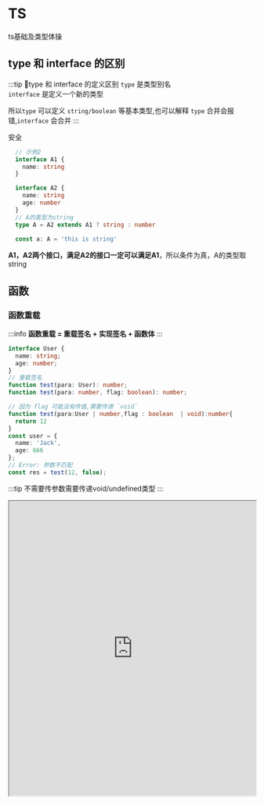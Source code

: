 # TS
ts基础及类型体操 
## type 和 interface 的区别

:::tip 🚀type 和 interface 的定义区别
 `type` 是类型别名    
 `interface` 是定义一个新的类型  


 所以`type` 可以定义 `string/boolean` 等基本类型,也可以解释 `type` 合并会报错,`interface` 会合并
:::

安全

```ts
  // 示例2
  interface A1 {
    name: string
  }

  interface A2 {
    name: string
    age: number
  }
  // A的类型为string
  type A = A2 extends A1 ? string : number
  
  const a: A = 'this is string'

```
**A1，A2两个接口，满足A2的接口一定可以满足A1**，所以条件为真，A的类型取string

## 函数
### 函数重载
:::info
  **函数重载 = 重载签名 + 实现签名 + 函数体**
:::
```ts
interface User {
  name: string;
  age: number;
}
// 重载签名
function test(para: User): number;
function test(para: number, flag: boolean): number;

// 因为 flag 可能没有传值,需要传递 `void` 
function test(para:User | number,flag : boolean  | void):number{
  return 12
}
const user = {
  name: 'Jack',
  age: 666
};
// Error: 参数不匹配
const res = test(12, false);
```
:::tip
不需要传参数需要传递void/undefined类型
:::
<iframe src="https://www.typescriptlang.org/play?#code/JYOwLgpgTgZghgYwgAgKoGdrIN4ChnIhwC2EAXMumFKAOYDc+yct5hArsQEbSMC+uAPSDkgWcTAvvGA-b0CwKrhjsQCMMAD2IZJCoAKAA5wocChmgBKCiE48ojeYuVqNEbXoPnL0ADTIYAGxYUuFRUfCDgQMw5uXlwhEUADtUAuOW8-WmRAe+VAX4DAQptASHNAAnlAHgUPQAB0wEDIvMAkBOQAAwA3FWAAE2rkOQUlVXVNMF19Q2MoZAAfSKsPXxZkAKCQsIIR+qazCyioPAIoCDB2KHUARgAmXAEENSpkdkxBgF4cJiJSCgByAClEAGsnjyYWNgA2AHHRjCZCHDwAIngPkw4OQgCHlQAOpoBYOUAnMqAWUSPIAr5QygHozUEHQAw-1DMLhTiBzpt0Mhbt0tGDvHBoRATPQgA" width="100%" height="600"/>

### 函数兼容器
目的是为了安全
:::tip
***赋值的主要是赋值的是函数体***
形参数量少的可以赋值给形参数量多的,因为形参少，在函数体内只能用到这些形参
:::

#### 逆变
```ts
type Func= (a:string,b:string)=>void

let sum:Func
// 形参数量比 Func 少
let f1 = (a:string)=>{}
// 形参数量比 Func 多，在函数体内可能用到了形参
let f3 = (a:string,b:string,c:string)=>{}

 sum = f1
 // 错误，函数体还是f3，但是形参是 sum 的
 sum = f3
 // 还得是 三个形参
 f3("1","2","c")
```
<iframe src="https://www.typescriptlang.org/play?ssl=13&ssc=17&pln=1&pc=1#code/C4TwDgpgBAYgrgOwMYF4oAoCGAuAzsAJwEsEBzAGgCM9CTSBKFAPgDcB7IgEwChuAbCMCi44AW2zxk3APTSogI31AQ8qAHU0DziYBXrWIiRRAiDr9BUAGYBGKGiw1iZRkwDeAXxlylazZJ2AsTUAw-4Ap1QL+KyoDK8oChioD3yoC-AYAUroAMSoBhckoGQkYAzOYYOPjWFNRZdORIVnS2jrzCYumm3FCyUICYqYD30d6BQYAb8YD0ZqnegGLy7Urt5aJQgCFu1SJDaKnVta2A6foDgJBygFRyicYp6ABEJhvkGwBMOxtIG-RAA" width="100%" height="600"/>

#### 协变
:::tip
返回值 的个数大于 type 的返回值个数，不会报错  
***因为有可能拿着这个返回值去做其他事情，不能少个返回值***
:::

因为赋值赋的是函数体,不能少一个返回值
```ts
type Func= ()=>{name:string,age:number}

let sum:Func
let f1 = ()=>{ return {name:'zs'}}
let f2 = ()=>{return { name:'zs',age:20,gender:1 }}

// 报错,少一个返回值
sum=f1

sum=f2

// 使用的时候,这两个是必须存在的
sum().age / sum.name 
```
<iframe src="https://www.typescriptlang.org/play?#code/C4TwDgpgBAYgrgOwMYF4oAoCUKB8BvBAQwFsIAuAZ2ACcBLBAcwBpCHyE5iAjCagXwBQAgDYRgUCpzLxkIsVABmARihosuPFGpi41BFAIlyAcgBeFY30GjxCgEyqM2fNuC79moqTJmLLNmR2AAxMbAgAJrxkKlZCAPRxUIClRoCYqUyAiDqAAHKAVHKAK-GAe2qAPAoCksQoykKl5XZAA" width="100%" height="600"/>

### 特点
`TS` 中只有 `函数参数` 这一处逆变  

在逆变位置，可推到出交叉类型
在协变位置，可推导出联合类型

交叉类型
```ts
type Bar<T> = T extends { a: (x: infer U) => void; b: (x: infer U) => void }
  ? U
  : never;

type T20 = Bar<{ a: (x: string) => void; b: (x: string) => void }>; // string
type T21 = Bar<{ a: (x: string) => void; b: (x: number) => void }>;  // string & number
```

联合类型
```ts
type Foo<T> = T extends { a: infer U; b: infer U } ? U : never;
type T10 = Foo<{ a: string; b: string }>; // string
type T11 = Foo<{ a: string; b: number }>; // string | number
```
<iframe src="https://www.typescriptlang.org/play?#code/C4TwDgpgBAQghgJwDwBUB8UC8UVQgD2AgDsATAZygG8o4AuKACnwYEtiAzCBKAVQEosGAG4B7VqQDcUAEYNmbTtz6DMI8aSgBfAFBQoAfj56oDYhGHdJOnaEg4ATAAYssREhr0mLKOWAJ2AHNVdQlpOW8GPwDiYKEoMQltNGkAelTffyDbcGgUBwBGV3hkT3kfaKCQhI1w8rMAVwBbGW5qxM0tFP10zJjAqAAyKGJm1oQbG17AeWVADeUc+wAxUVFUDGxcAiIySkZ+NTKodi4eXjqjpVPtQz5TEYsrSbs8gpdsZdW9g9oorNjzyqxZJpDKAwILF5Fd4rJBfNCHMHnUYtZRdEF9IJQAA+IzG3CAA" width="100%" height="600"/>

#### 数组逆变
```ts
interface Array<T> {
	concat(...arg:T[]):T[] // 这种写法会禁止逆变，不去检测 逆变
	// concat:(...arg:T[])=>T[]
}

let p!:Array<Parent>;
let c!:Array<Child>;
p = c
```
#### 函数扩展
```ts
function getName(){}
namespace getName {
    export const type = 'form'
}

console.log(getName.type)
```
#### 函数泛型


```ts
type ICallBack1 = <T>(item: T, idx: number) => T;

// 使用接口时确定类型，手动传入 
type ICallBack<T> = (item: T, idx: number) => T;

//手动传入
let fun:ICallBack<string> = (item,idx)=>item

// 禁止手动传入,因为它的类型就是 T  
let fun2:ICallBack1 =(item,idx)=>item

// 当传入一个字符串的时候，T 的类型被确定,返回值是 string 类型
fun2("aaa",1)
```

`type ICallBack1 = <T>(item: T, idx: number) => void;` 这种是运行时,根据传入 `item` 的类型来自动推导

<iframe src="https://www.typescriptlang.org/play?ssl=12&ssc=36&pln=3&pc=1#code/FDAuE8AcFMAIEkDCBDANqgQsgxgawIywC8sAPACoB8AFAJajQC2AXLOQDSy0AmAHqwDsArowBG0AE4BKYpVgA3APY8A3CAD062IH95QBSugUuNAx8qA300B2HoCztQN4+gaPVAMP+BpI0AVSoAJ5QKaKsMFDhI0mHLgo5EjoGFjZOHn5YYTFJGSI5JVUNdSc3YFRoUFgAMyEBZh90LDxSAGdQCVoBAHMg2BCmdkipBIBvAF8U2EBAz0AjazTXdkADtUAuOUBg7UAQtxtARh1AejM2WA9M7LyBACZClGL-QiJGxma+VspOoA" width="100%" height="600"/>

## 字符串
### 固定后缀字符串
```ts
const sType :{
  [k:`${string}HD`]:any
}  = {
  aHD:"AAA"
}
```
### 字符串分发
```ts
type T3 = `${'top' | 'bottom'}-${'left' | 'right'}`;

type T4 = `${1 | 2 | 3}` | 1 | 2 | 3 ;
```

## 元祖[tuple]
**用于保存定长/定数据类型的数据**
### 可选参数
```ts
type Either2dOr3d = [number, number, number?];
const e:Either2dOr3d = [1,1]


// 元祖类型，只能有一个数字
let d:[1 | 2 |3] = [2]
```
### 剩余参数
```ts
type BooleansStringNumber = [...boolean[], string, number];

const f:BooleansStringNumber = ['1',1]

// 前面只能是 boolean,或者是不填，不能是其他类型
const f:BooleansStringNumber = [false,1,'1',1] //[!code error]
```
### 联合参数
```ts
// 可以不用写最后的布尔值，固定了位置
type StringNumberBooleans = [string | number, number, ...boolean[]];
let s:StringNumberBooleans = ["a",12]
```
### 命名参数
```ts
type StringNumberBooleans= [name:string,age:number] 
let s:StringNumberBooleans = ["a",12]
```
## {} & Object & object

:::info
object：表示任何非原始类型的值，包括对象、数组、函数等，  
但不包括 null 和 undefined  

Object 表示一个 js 的全局对象,任何时候都不建议使用  

{} 是Object 的实例,和 Object 一样
:::

<iframe src="https://www.typescriptlang.org/play?#code/FDA2FMBcAIHsCMBWAuOTwGNIG5gMdALzQDeAvttAPRXSAQKoKs2gMP+BeXoJ-aghjGD0ZmopjIG8fQNHqeJEWgBtALqUa9ZoAdTQCN+PfP2jDRBYgAoAlEQB8pCtVqMmgX8UFq9Fg0j84gIyVo7s9EB66QwA0PADsAVwBbeHAAJwcQCBh8ACZUAHk7HC148XJZc2Z2bmgUvntNBPFpbPkmZR5C9RKkDN0DQmMszwtrGtTo0uJnDwH2v36uosERGKhoAA9UNXtiACIAC3BQUFhFisBYOQtAdW1AMm9AJjkuQHzlQGnNYSZt2zHosCmAT2TupYB3WAjQABMtz13mIcThcrjcCt1NJMYAAvZDkcSLACGi2AQA" width="100%" height="600"/>


## 关键字
### NonNullable
去除 null 类型,*主要利用了 TS 的分发类型*
```ts
// 原理
type NonNullable<T> = T & {}
// null | HTMLElement
let ele = document.getElementById("div");
// 去除 null
type D =  NonNullable<typeof ele> // HTMLElement
//只有 HTMLElement
(ele as D).style.color= 'red';
```

### is
类型收紧 的 更加具体
```ts
interface Bird {
  fly:string
}

interface Fish {
  swim:string
}

function isBird(val:Bird | Fish):val is Bird {
  return "fly" in val
}

// 是因为 isBird 返回的是一个 boolean 值，所以才需要一个 is 关键字
function test(a:Bird | Fish){
  if(isBird(a)){
    a // Bird
  }else {
    
  }
}
```
### satisfies(使满足)
```ts
interface Vibe {
  mood: "happy" | "sad";
}

// vibe.mood: "happy" | "sad"
const vibe: Vibe = {  // [!code --]
  mood: "happy",      // [!code --]
};                    // [!code --]  


// vibe.mood: "happy"
const vibe = { // [!code ++]
  mood: "happy",// [!code ++]
} satisfies Vibe;// [!code ++]
```

```ts
type ICustomerImage = {
  height: string
}

type UserImage = string | ICustomerImage

interface IUser  {
  id:number
  image: UserImage
}

const badImage:IUser = {
  id:1,
  image:"aa"
}

const goodImage = {
  id:1,
  image:"aa"
} satisfies IUser

badImage.image // 只能获取字符串和 对象的公有方法
goodImage.image // 就是一个字符串，可以获取字符串的方法
```

## any / unknown

:::info
unknown 是 top type
any 有时候是 top type，有时候是 bottom type
:::

顶级类型
```ts
type x2 = string extends unknown ? true : false // true
type x2 = string extends any ? true : false // true
```
any 是bottom type
```ts
let x:any = 1;
x = []
```
### 分配条件类型（Distributive Conditional Types）

:::tip
对于使用extends关键字的条件类型（即上面的三元表达式类型），如果**extends前面的参数**是一个*泛型类型*，当传入该参数的是*联合类型*，则使用分配律计算最终的结果。  

分配律是指，将联合类型的联合项拆成单项，分别代入条件类型，然后将每个单项代入得到的结果再联合起来，得到最终的判断结果。
:::

满足两个要点即可适用分配律:  
1. 参数是泛型类型
2. 代入参数的是联合类型
```ts
  type P<T> = T extends 'x' ? string : number;
  type A3 = P<'x' | 'y'>  // A3的类型是 string | number
```
#### 防止条件判断中的分配

:::info 🚀防止条件判断中的分配
  被 **数组、元组或 Promise** 等包装
:::

```ts
// 分发
type Naked<T> = T extends boolean ? "Y" : "N";
type T0 = Naked<number | boolean>; // "N" | "Y"
```
禁止分发

```ts{13-15}
// 元祖类型
type WrappedTuple<T> = [T] extends [boolean] ? "Y" : "N";
// 数组类型
type WrappedArray<T> = T[] extends boolean[] ? "Y" : "N";
// Promise 
type WrappedPromise<T> = Promise<T> extends Promise<boolean> ? "Y" : "N";
​

type T1 = WrappedTuple<number | boolean>; // "N"
type T2 = WrappedArray<number | boolean>; // "N"
type T3 = WrappedPromise<true | false>; // "Y"

// 重要
type NoDistrubate<T> = T & {} 
type UnionAsset<T> =  NoDistrubate<T> extends boolean ? true :false 
// 没有分发
type s = UnionAsset<true | false>  // true

```



### Exclude
```ts
type Exclude<T, U> = T extends U ? never : T
```
举例来说
```ts
type A = Exclude<'key1' | 'key2', 'key2'> // 'key1'
```
利用了条件类型中的分配原则
```ts
type A = `Exclude<'key1' | 'key2', 'key2'>`

// 等价于

type A = `Exclude<'key1', 'key2'>` | `Exclude<'key2', 'key2'>`

// =>

type A = ('key1' extends 'key2' ? never : 'key1') | ('key'2 extends 'key2' ? never : 'key2')

// =>

// never是所有类型的子类型
type A = 'key1' | never = 'key1'
```
### Extract
```ts
type Extract<T, U> = T extends U ? T : never;
```
### ReturnType
```ts
type MyReturnType<T extends Function>= T extends (...args:any)=>infer R ? R : never
```

### keyof
遍历
:::info
如果 T 里面是 类型的集合，T[P]返回的就是类型
T 里面是 具体的值，那么 T[P]返回的就是具体的值
:::
```ts
type ExcludeType<T extends Array<any>,K extends string | number | boolean> = {
  [P in keyof T]:T[P] extends K ? never : T[P]
}[number]
```
对多个对象进行遍历
```ts
type Merge<F extends Record<string, any>, S extends Record<string, any>> = {
  [K in keyof F | keyof S]: K extends keyof S ? S[K] : K extends keyof F ? F[K] : never
}
```
重新映射
```ts
type G1<T> = {
  // 交叉类型限制 类型 相当于取的交集，因为 Capitalize 只接受 string
  // as 重新映射
  // Uppercase 转大写
  // Lowercase
  // Capitalize 首字母大写
  // Uncapitalize 转小写
  [k in keyof T as `get${Capitalize<k & string>}`]?:()=>T[k]
}
```
### lookup(查找)
```ts
type D1 = {
 a: never;
 b: never;
 c: string;
}

// 使用 keyof 的意思是 Pick 后面只能使用 'a' | 'b' |'c'
type OmitNever<T> = Pick<T, { [P in keyof T]: T[P] extends never ? never : P}[keyof T]>;  // { 'name':'zs',age :12 }['name' | 'age'] 'zs' 


type Me = { name: "阿宝哥", city: "XM" } ["name" | "city"]
type Me = "阿宝哥" | "XM" // 先生成映射类型后再利用Lookup Types


interface Example {
  a: string;
  b: boolean;
}
 
// 可以是 布尔也可以是 字符串
let D:Example["b" | "a"]= false 
```

### infer
infer只能 在条件类型的 extends 子句中，推断的类型变量需要可以在条件类型的 true 分支中引用。

infer 可以指代一个类型，也可以是具体的值

使用 inter P 让 ts 自己推导出函数的参数类型，并将推导的结果存到类型P上

:::danger
元组成员必须全部具有或全部不具有名称
:::

```ts
// 代表的是一个值
 type TrimLeft<V extends string> = V extends ` ${infer R}` ? R : V;
 let c:TrimLeft<" abcd"> = "abcd"

// [1, 2, 5, 3, 6]
type L = Flatten<[[1,2,5,3],6]>

// 不断递归	
type Flatten<T extends any[]> = T extends [infer F, ...infer R] ? F extends any[] ?
	[...Flatten<F>, ...Flatten<R>] : [F, ...Flatten<R>] : T
```
具名
```ts
// R 指代的第一个字符，infer _ 没有用到
type First<T extends any[]> = T extends [infer R, ...infer _] ? R : never

<First<[() => 123, { a: string }]>, () => 123>>

// 具名元祖类型
type First<T extends any[]> = T extends [F:infer R, ...args:infer _] ? R : never
```
指代类型
```ts
 type MyParameters<V extends Function> = V extends (s:infer P)=>any ? P :never;

 let c:MyParameters< (a:string)=>string > = ""
```
### InstanceType
```ts
type InstanceType<T extends abstract new (...args: any) => any> = T extends abstract new (...args: any) => infer R ? R : any;
```

```ts
class MyClass {
  name: string;
  age: number;

  constructor(name: string, age: number) {
    this.name = name;
    this.age = age;
  }
  getName(){
    return this.name
  }
}
type MyInstanceType = InstanceType<typeof MyClass>;

const instance: MyInstanceType = new MyClass("Alice", 30);
```

## enum(枚举)

### 扩展
1. 
```ts
enum Seasons {
  Spring = 'Spring',
  Summer = 'Summer'
}

namespace Seasons{
  export let Autum = 'Autum';
  export let Winter = 'Winter'
}
let s =  Seasons.Autum //[!code ++]
```
编译结果是:
```js
var Seasons;
(function (Seasons) {
    Seasons["Spring"] = "Spring";
    Seasons["Summer"] = "Summer";
})(Seasons || (Seasons = {}));

(function (Seasons) {
    Seasons.Autum = 'Autum';
    Seasons.Winter = 'Winter';
})(Seasons || (Seasons = {}));
```

### 获取 enum 的 key /value
```ts
enum Status {
  SUCCESS = 'success',
  DANGER = 'danger',
  WARNING = 'warning',
}
```
####  获取枚举的 key 类型
```ts
type StatusKey = keyof typeof Status; 
// 'SUCCESS' | 'DANGER' | 'WARNING'

const keyArr: StatusKey[] = ['SUCCESS', 'DANGER']; // passed
```
####  获取枚举的 value 类型
```ts
type StatusVal = `${Status}`;
// 'success' | 'danger' | 'warning'

const valArr: StatusVal[] = ['success', 'danger', 'warning'];  // passed
```
### assets
保证后续代码的安全执行,可以在后面推导出具体的类型

```ts
function assert(value: unknown, message?: string): asserts value {
  if (!value) {
    throw new Error(message);
  }
}
```
assets NonNullable
```ts
function assertNonNull<T>(obj: T): asserts obj is NonNullable<T> {
  if (obj === null || obj === undefined) {
    throw new Error("Assertion failed: Object is null or undefined");
  }
}

```
assets number[]
```ts
function assertNumberArray(value: unknown): asserts value is number[] {
  if (!((value as any[]).every(item => typeof item === 'number'))) {
    throw new Error();
  }
}
```
## as
重定向
```ts{8}
interface Person {
  name:string
  age:number
  address:string
}

type PickKeysByValues<T extends object,U>={
  [K in keyof T as T[K] extends U ? never : K]:T[K]
}

type C = PickKeysByValues<Person,string>
```

